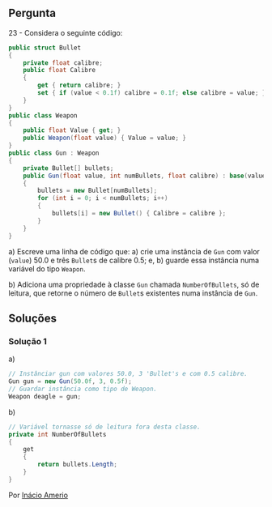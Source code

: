 ## Pergunta

23 - Considera o seguinte código:

```cs
public struct Bullet
{
    private float calibre;
    public float Calibre
    {
        get { return calibre; }
        set { if (value < 0.1f) calibre = 0.1f; else calibre = value; }
    }
}
public class Weapon
{
    public float Value { get; }
    public Weapon(float value) { Value = value; }
}
public class Gun : Weapon
{
    private Bullet[] bullets;
    public Gun(float value, int numBullets, float calibre) : base(value)
    {
        bullets = new Bullet[numBullets];
        for (int i = 0; i < numBullets; i++)
        {
            bullets[i] = new Bullet() { Calibre = calibre };
        }
    }
}
```

a) Escreve uma linha de código que: a) crie uma instância de `Gun` com valor
(`value`) 50.0 e três `Bullet`s de calibre 0.5; e, b) guarde essa instância
numa variável do tipo `Weapon`.

b) Adiciona uma propriedade à classe `Gun` chamada `NumberOfBullets`, só de
leitura, que retorne o número de `Bullet`s existentes numa instância de `Gun`.

## Soluções

### Solução 1

a)
```cs
// Instânciar gun com valores 50.0, 3 'Bullet's e com 0.5 calibre.
Gun gun = new Gun(50.0f, 3, 0.5f);
// Guardar instância como tipo de Weapon.
Weapon deagle = gun;
```

b)
```cs
// Variável tornasse só de leitura fora desta classe.
private int NumberOfBullets
{
    get
    {
        return bullets.Length;
    }
}
```

Por [Inácio Amerio](https://github.com/fpthefluffypawed)